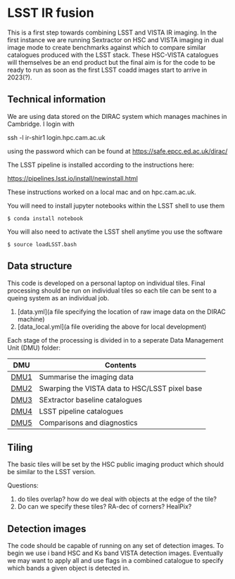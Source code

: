 # LSST IR fusion

This is a first step towards combining LSST and VISTA IR imaging. In the first instance we are running Sextractor on HSC and VISTA imaging in dual image mode to create benchmarks against which to compare similar catalogues produced with the LSST stack. These HSC-VISTA catalogues will themselves be an end product but the final aim is for the code to be ready to run as soon as the first LSST coadd images start to arrive in 2023(?).

## Technical information

We are using data stored on the DIRAC system which manages machines in Cambridge. I login with 

ssh -l ir-shir1 login.hpc.cam.ac.uk

using the password which can be found at https://safe.epcc.ed.ac.uk/dirac/

The LSST pipeline is installed according to the instructions here:

https://pipelines.lsst.io/install/newinstall.html

These instructions worked on a local mac and on hpc.cam.ac.uk.

You will need to install jupyter notebooks within the LSST shell to use them

```Shell
$ conda install notebook
```

You will also need to activate the LSST shell anytime you use the software

```Shell
$ source loadLSST.bash
```

## Data structure

This code is developed on a personal laptop on individual tiles. Final processing should be run on individual tiles so each tile can be sent to a queing system as an individual job. 

1. [data.yml](a file specifying the location of raw image data on the DIRAC machine)
2. [data_local.yml](a file overiding the above for local development)

Each stage of the processing is divided in to a seperate Data Management Unit (DMU) folder:

 DMU               |  Contents
-------------------|------------------------------------------
 [DMU1](dmu1)      |  Summarise the imaging data
 [DMU2](dmu2)      |  Swarping the VISTA data to HSC/LSST pixel base
 [DMU3](dmu3)      |  SExtractor baseline catalogues
 [DMU4](dmu4)      |  LSST pipeline catalogues
 [DMU5](dmu5)      |  Comparisons and diagnostics


## Tiling

The basic tiles will be set by the HSC public imaging product which should be similar to the LSST version. 

Questions: 

1) do tiles overlap? how do we deal with objects at the edge of the tile?
2) Do can we specify these tiles? RA-dec of corners? HealPix?

## Detection images

The code should be capable of running on any set of detection images. To begin we use i band HSC and Ks band VISTA detection images. Eventually we may want to apply all and use flags in a combined catalogue to specify which bands a given object is detected in.
